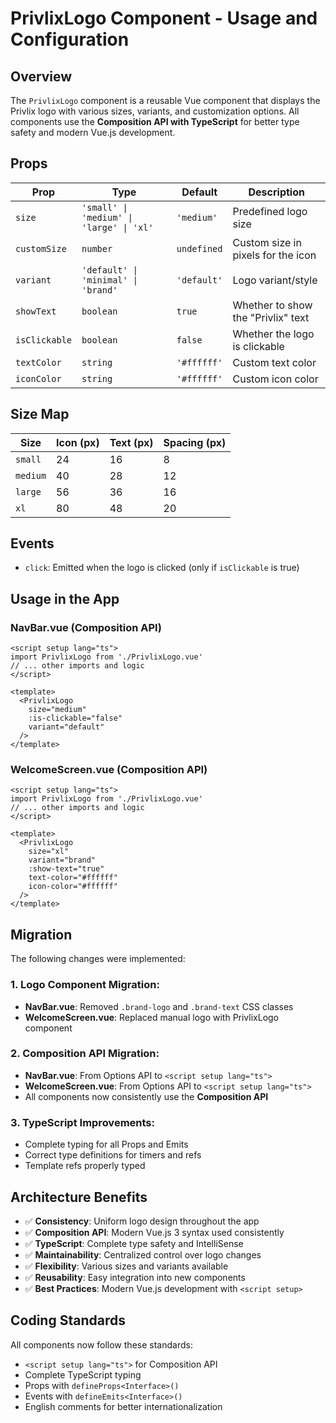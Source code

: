 # PrivlixLogo Component - Usage and Configuration

## Overview

The `PrivlixLogo` component is a reusable Vue component that displays the Privlix logo with various sizes, variants, and customization options. All components use the **Composition API with TypeScript** for better type safety and modern Vue.js development.

## Props

| Prop | Type | Default | Description |
|------|------|---------|-------------|
| `size` | `'small' \| 'medium' \| 'large' \| 'xl'` | `'medium'` | Predefined logo size |
| `customSize` | `number` | `undefined` | Custom size in pixels for the icon |
| `variant` | `'default' \| 'minimal' \| 'brand'` | `'default'` | Logo variant/style |
| `showText` | `boolean` | `true` | Whether to show the "Privlix" text |
| `isClickable` | `boolean` | `false` | Whether the logo is clickable |
| `textColor` | `string` | `'#ffffff'` | Custom text color |
| `iconColor` | `string` | `'#ffffff'` | Custom icon color |

## Size Map

| Size | Icon (px) | Text (px) | Spacing (px) |
|------|-----------|-----------|-------------|
| `small` | 24 | 16 | 8 |
| `medium` | 40 | 28 | 12 |
| `large` | 56 | 36 | 16 |
| `xl` | 80 | 48 | 20 |

## Events

- `click`: Emitted when the logo is clicked (only if `isClickable` is true)

## Usage in the App

### NavBar.vue (Composition API)
```vue
<script setup lang="ts">
import PrivlixLogo from './PrivlixLogo.vue'
// ... other imports and logic
</script>

<template>
  <PrivlixLogo 
    size="medium" 
    :is-clickable="false"
    variant="default"
  />
</template>
```

### WelcomeScreen.vue (Composition API)
```vue
<script setup lang="ts">
import PrivlixLogo from './PrivlixLogo.vue'
// ... other imports and logic
</script>

<template>
  <PrivlixLogo 
    size="xl" 
    variant="brand"
    :show-text="true"
    text-color="#ffffff"
    icon-color="#ffffff"
  />
</template>
```

## Migration

The following changes were implemented:

### 1. Logo Component Migration:
- **NavBar.vue**: Removed `.brand-logo` and `.brand-text` CSS classes
- **WelcomeScreen.vue**: Replaced manual logo with PrivlixLogo component

### 2. Composition API Migration:
- **NavBar.vue**: From Options API to `<script setup lang="ts">`
- **WelcomeScreen.vue**: From Options API to `<script setup lang="ts">`
- All components now consistently use the **Composition API**

### 3. TypeScript Improvements:
- Complete typing for all Props and Emits
- Correct type definitions for timers and refs
- Template refs properly typed

## Architecture Benefits

- ✅ **Consistency**: Uniform logo design throughout the app
- ✅ **Composition API**: Modern Vue.js 3 syntax used consistently
- ✅ **TypeScript**: Complete type safety and IntelliSense
- ✅ **Maintainability**: Centralized control over logo changes
- ✅ **Flexibility**: Various sizes and variants available
- ✅ **Reusability**: Easy integration into new components
- ✅ **Best Practices**: Modern Vue.js development with `<script setup>`

## Coding Standards

All components now follow these standards:
- `<script setup lang="ts">` for Composition API
- Complete TypeScript typing
- Props with `defineProps<Interface>()`
- Events with `defineEmits<Interface>()`
- English comments for better internationalization
